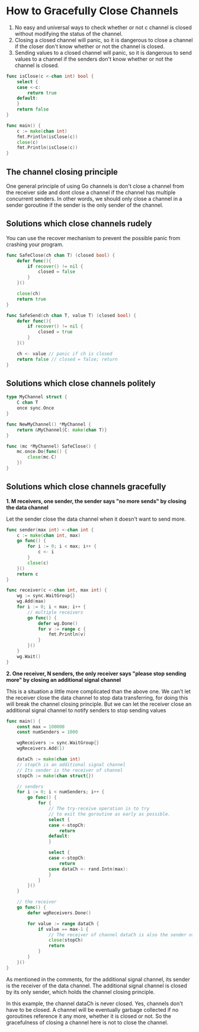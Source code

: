 # How to Gracefully Close Channels

1. No easy and universal ways to check whether or not c channel is closed without modifying the status of the channel.
2. Closing a closed channel will panic, so it is dangerous to close a channel if the closer don't know whether or not the channel is closed.
3. Sending values to a closed channel will panic, so it is dangerous to send values to a channel if the senders don't know whether or not the channel is closed.

```go
func isClose(c <-chan int) bool {
	select {
	case <-c:
		return true
	default:
	}
	return false
}

func main() {
	c := make(chan int)
	fmt.Println(isClose(c))
	close(c)
	fmt.Println(isClose(c))
}
```

## The channel closing principle

One general principle of using Go channels is don't close a channel from the receiver side and dont close a channel if the channel has multiple concurrent senders. In other words, we should only close a channel in a sender goroutine if the sender is the only sender of the channel.

## Solutions which close channels rudely

You can use the recover mechanism to prevent the possible panic from crashing your program.

```go
func SafeClose(ch chan T) (closed bool) {
    defer func(){
        if recover() != nil {
            closed = false
        }
    }()

    close(ch)
    return true
}

func SafeSend(ch chan T, value T) (closed bool) {
    defer func(){
        if recover() != nil {
            closed = true
        }
    }()

    ch <- value // panic if ch is closed
    return false // closed = false; return
}
```

## Solutions which close channels politely

```go
type MyChannel struct {
    C chan T
    once sync.Once
}

func NewMyChannel() *MyChannel {
    return &MyChannel{C: make(chan T)}
}

func (mc *MyChannel) SafeClose() {
    mc.once.Do(func() {
        close(mc.C)
    })
}
```

## Solutions which close channels gracefully

**1. M receivers, one sender, the sender says "no more sends" by closing the data channel**


Let the sender close the data channel when it doesn't want to send more.

```go
func sender(max int) <-chan int {
	c := make(chan int, max)
	go func() {
		for i := 0; i < max; i++ {
			c <- i
		}
		close(c)
	}()
	return c
}

func receiver(c <-chan int, max int) {
	wg := sync.WaitGroup{}
	wg.Add(max)
	for i := 0; i < max; i++ {
		// multiple receivers
		go func() {
			defer wg.Done()
			for v := range c {
				fmt.Println(v)
			}
		}()
	}
	wg.Wait()
}
```

**2. One receiver, N senders, the only receiver says "please stop sending more" by closing an additional signal channel**

This is a situation a little more complicated than the above one. We can't let the receiver close the data channel to stop data transferring, for doing this will break the channel closing principle. But we can let the receiver close an additional signal channel to notify senders to stop sending values

```go
func main() {
	const max = 100000
	const numSenders = 1000

	wgReceivers := sync.WaitGroup{}
	wgReceivers.Add(1)

	dataCh := make(chan int)
	// stopCh is an additional signal channel
	// Its sender is the receiver of channel
	stopCh := make(chan struct{})

	// senders
	for i := 0; i < numSenders; i++ {
		go func() {
			for {
				// The try-receive operation is to try
				// to exit the goroutine as early as possible.
				select {
				case <-stopCh:
					return
				default:
				}

				select {
				case <-stopCh:
					return
				case dataCh <- rand.Intn(max):
				}
			}
		}()
	}

	// the receiver
	go func() {
		defer wgReceivers.Done()

		for value := range dataCh {
			if value == max-1 {
				// The receiver of channel dataCh is also the sender of stopCh
				close(stopCh)
				return
			}
		}
	}()
}
```
As mentioned in the comments, for the additional signal channel, its sender is the receiver of the data channel. The additional signal channel is closed by its only sender, which holds the channel closing principle.

In this example, the channel dataCh is never closed. Yes, channels don't have to be closed. A channel will be eventually garbage collected if no goroutines reference it any more, whether it is closed or not. So the gracefulness of closing a channel here is not to close the channel.

